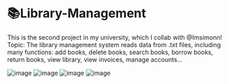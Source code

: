 # 📚Library-Management
This is the second project in my university, which I collab with @Imsimonn! <br/>
Topic: The library management system reads data from .txt files, including many functions: add books, delete books, search books, borrow books, return books, view library, view invoices, manage accounts...<br/>

![image](https://s1.uphinh.org/2021/11/17/Screenshot-2021-11-17-100031.png)
![image](https://s1.uphinh.org/2021/11/17/Screenshot-2021-11-17-100113.png)
![image](https://s1.uphinh.org/2021/11/17/Screenshot-2021-11-17-100225.png)
![image](https://s1.uphinh.org/2021/11/17/Screenshot-2021-11-17-100140b78fb93580799d6e.png)
